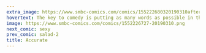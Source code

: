 ```yaml
---
extra_image: https://www.smbc-comics.com/comics/155222680320190310after.png
hovertext: The key to comedy is putting as many words as possible in the final panel.
image: https://www.smbc-comics.com/comics/1552226727-20190310.png
next_comic: sexy
prev_comic: salad-2
title: Accurate
---
```


